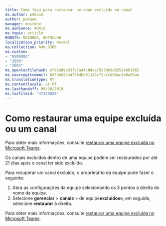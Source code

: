 ```yaml
---
title: Como faço para restaurar um eeam excluído ou canal
ms.author: pebaum
author: pebaum
manager: mnirkhe
ms.audience: Admin
ms.topic: article
ROBOTS: NOINDEX, NOFOLLOW
localization_priority: Normal
ms.collection: Adm_O365
ms.custom:
- "6500002"
- "2650"
- "2603"
ms.openlocfilehash: efd2b09a93fb7a44c0dea7933bb9d02524bb1082
ms.sourcegitcommit: 027bb52244f304b891143c72cccd89ac1a9a05aa
ms.translationtype: MT
ms.contentlocale: pt-PT
ms.lasthandoff: 09/30/2019
ms.locfileid: "37328826"
---
```

# <a name="how-to-restore-a-deleted-team-or-channel"></a>Como restaurar uma equipe excluída ou um canal

Para obter mais informações, consulte [restaurar uma equipe excluída no Microsoft Teams](https://blogs.technet.microsoft.com/skypehybridguy/2017/07/23/restoring-a-deleted-team-in-microsoft-teams).

Os canais excluídos dentro de uma equipe podem ser restaurados por até 21 dias após o canal ter sido excluído.

Para recuperar um canal excluído, o proprietário da equipe pode fazer o seguinte:

1. Abra as configurações da equipe selecionando os 3 pontos à direita do nome da equipe.
2. Selecione **gerenciar** > **canais** > de equipe**excluídos**e, em seguida, selecione **restaurar** à direita.

Para obter mais informações, consulte [restaurar uma equipe excluída no Microsoft Teams](https://blogs.technet.microsoft.com/skypehybridguy/2017/07/23/restoring-a-deleted-team-in-microsoft-teams).
